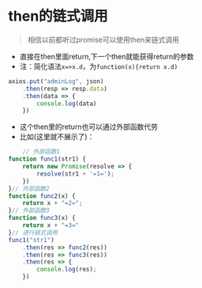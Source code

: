 # then的链式调用

> 相信以前都听过promise可以使用then来链式调用

* 直接在then里面return,下一个then就能获得return的参数
* 注：简化语法`x=>x.d`，为`function(x){return x.d)`

```js
axios.put("adminLog", json)
    .then(resp => resp.data)
    .then(data => {
        console.log(data)
    })
```

* 这个then里的return也可以通过外部函数代劳
* 比如(这里就不展示了)：

```js
    // 外部函数1
function func1(str1) {
    return new Promise(resolve => {
        resolve(str1 + '=1=');
    })
}// 外部函数2
function func2(x) {
    return x + "=2=";
}// 外部函数3
function func3(x) {
    return x + "=3="
}// 进行链式调用
func1("str1")
    .then(res => func2(res))
    .then(res => func3(res))
    .then(res => {
        console.log(res);
    })
```